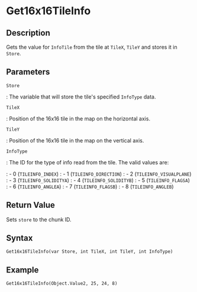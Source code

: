 # Get16x16TileInfo

## Description
Gets the value for `InfoTile` from the tile at `TileX`, `TileY` and stores it in `Store`.

## Parameters
`Store`

:   The variable that will store the tile's specified `InfoType` data.

`TileX`

:   Position of the 16x16 tile in the map on the horizontal axis.

`TileY`

:   Position of the 16x16 tile in the map on the vertical axis.

`InfoType`

:   The ID for the type of info read from the tile. The valid values are:

:   - 0 (`TILEINFO_INDEX`)
:   - 1 (`TILEINFO_DIRECTION`)
:   - 2 (`TILEINFO_VISUALPLANE`)
:   - 3 (`TILEINFO_SOLIDITYA`)
:   - 4 (`TILEINFO_SOLIDITYB`)
:   - 5 (`TILEINFO_FLAGSA`)
:   - 6 (`TILEINFO_ANGLEA`)
:   - 7 (`TILEINFO_FLAGSB`)
:   - 8 (`TILEINFO_ANGLEB`)

## Return Value
Sets `store` to the chunk ID.

## Syntax
```
Get16x16TileInfo(var Store, int TileX, int TileY, int InfoType)
```

## Example
```
Get16x16TileInfo(Object.Value2, 25, 24, 8)
```
